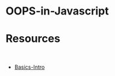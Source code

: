 # OOPS-in-Javascript

<h1>Resources</h1>
<br>
<ul>
  <li><a href = "https://github.com/vasucp1207/OOPS-in-Javascript/edit/main/README.md" >Basics-Intro </a></li>
</ul>
